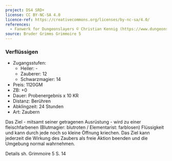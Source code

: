 ```yaml
---
project: DS4 SRD+
license: CC BY-NC-SA 4.0
licence-ref: https://creativecommons.org/licenses/by-nc-sa/4.0/
references: 
  - Fanwerk for Dungeonslayers © Christian Kennig (https://www.dungeonslayers.net/)
source: Bruder Grimms Grimmoire 5
---
```


### Verflüssigen

- Zugangsstufen:
  - Heiler: -
  - Zauberer: 12
  - Schwarzmagier: 14
- Preis: 1120GM
- ZB: +0
- Dauer: Probenergebnis x 10 KR
- Distanz: Berühren
- Abklingzeit: 24 Stunden
- Art: Zaubern

Das Ziel - mitsamt seiner getragenen Ausrüstung - wird zu einer fleischfarbenen (Blutmagier: blutroten / Elementarist: farblosen) Flüssigkeit und kann durch jede noch so kleine Öffnung kriechen. Das Ziel kann jederzeit die Wirkung des Zaubers als freie Aktion beenden und die Umgebung normal wahrnehmen.

Details sh. Grimmoire 5 S. 14

